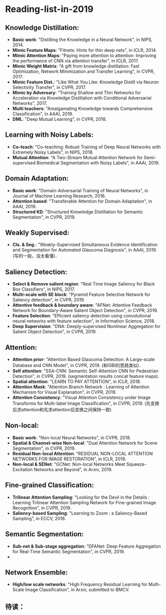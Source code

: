 # Reading-list-in-2019

## Knowledge Distillation:
- **Basic work**: "Distilling the Knowledge in a Neural Network", in NIPS, 2014.
- **Mimic Feature Maps**: "Fitnets: Hints for thin deep nets", in ICLR, 2014.
- **Mimic Attention Maps**: "Paying more attention to attention: Improving the performance of CNN via attention transfer", in ICLR, 2017.
- **Mimic Weight Matrix**: "A gift from knowledge distillation: Fast Optimization, Network Minimization and Transfer Learning", in CVPR, 2017.
- **Mimic Feature Dist.**: "Like What You Like: Knowledge Distill via Neuron Selectivity Transfer", in CVPR, 2017.
- **Mimic by Adversary**: "Training Shallow and Thin Networks for Acceleration via Knowledge Distillation with Conditional Adversarial Networks", 2017.
- **Multi teachers**: "Amalgamating Knowledge towards Comprehensive Classification", in AAAI, 2019.
- **DML**: "Deep Mutual Learning", in CVPR, 2018.


## Learning with Noisy Labels:
- **Co-teach**: "Co-teaching: Robust Training of Deep Neural Networks with Extremely Noisy Labels", in NIPS, 2018.
- **Mutual Attention**: "A Two-Stream Mutual Attention Network for Semi-supervised Biomedical Segmentation with Noisy Labels", in AAAI, 2019.


## Domain Adaptation:
- **Basic work**: "Domain-Adversarial Training of Neural Networks", in Journal of Machine Learning Research, 2016.
- **Attention based**: "Transferable Attention for Domain Adaptation", in AAAI, 2019.
- **Structured KD**: "Structured Knowledge Distillation for Semantic Segmentation", in CVPR, 2019.


## Weakly Supervised:
- **Cls. & Seg.**: "Weakly-Supervised Simultaneous Evidence Identification and Segmentation for Automated Glaucoma Diagnosis", in AAAI, 2019. (写的一般，没太看懂)．


## Saliency Detection:
- **Select & Remove salient region**: "Real Time Image Saliency for Black Box Classifiers", in NIPS, 2017.
- **Multi-scale with SE block**: "Pyramid Feature Selective Network for Saliency detection", in CVPR, 2019.
- **Attentive feedback & boundary aware**: "AFNet: Attentive Feedback Network for Boundary-Aware Salient Object Detection", in CVPR, 2019.
- **Feature Selection**: "Efficient saliency detection using convolutional neural networks with feature selection", in Information Science, 2018.
- **Deep Supervision**: "DNA: Deeply-supervised Nonlinear Aggregation for Salient Object Detection", in CVPR, 2019.


## Attention:
- **Attention prior**: "Attention Based Glaucoma Detection: A Large-scale Database and CNN Model", in CVPR, 2019. (和ISBI的思路类似)．
- **Self attention**: "SSA-CNN: Semantic Self-Attention CNN for Pedestrian Detection", in CVPR, 2019. (segmentation results concat feature maps).
- **Spatial attention**: "LEARN TO PAY ATTENTION", in ICLR, 2018.
- **Attention Mask**: "Attention Branch Network : Learning of Attention Mechanism for Visual Explanation", in CVPR, 2019.
- **Attention Consistency**: "Visual Attention Consistency under Image Transforms for Multi-label Image Classification", in CVPR, 2019. (先变换后求attention和先求attention后变换之间保持一致)


## Non-local:
- **Basic work**: "Non-local Neural Networks", in CVPR, 2018.
- **Spatial & Channel-wise Non-local**: "Dual Attention Network for Scene Segmentation", in CVPR, 2019.
- **Residual Non-local Attention**: "RESIDUAL NON-LOCAL ATTENTION NETWORKS FOR IMAGE RESTORATION", in ICLR, 2019.
- **Non-local & SENet**: "GCNet: Non-local Networks Meet Squeeze-Excitation Networks and Beyond", in Arxiv, 2019.


## Fine-grained Classification:
- **Trilinear Attention Sampling**: "Looking for the Devil in the Details : Learning Trilinear Attention Sampling Network for Fine-grained Image Recognition", in CVPR, 2019.
- **Saliency-based Sampling**: "Learning to Zoom : a Saliency-Based Sampling", in ECCV, 2018.

## Semantic Segmentation:
- **Sub-net & Sub-stage aggregation**: "DFANet: Deep Feature Aggregation for Real-Time Semantic Segmentation", in CVPR, 2019.
- 
## Network Ensemble:
- **High/low scale networks**: "High Frequency Residual Learning for Multi-Scale Image Classification", in Arxiv, submitted to BMCV.


## 待读：

